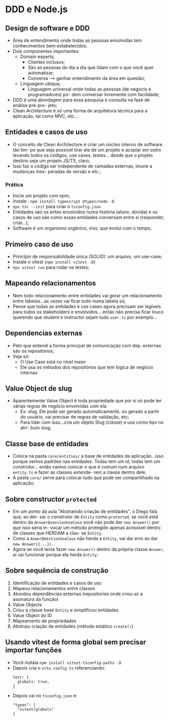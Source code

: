# DDD e Node.js

## Design de software e DDD

- Área de entendimento onde todas as pessoas envolvidas tem conhecimentos bem
  estabelecidos;
- Dois componentes importantes:
  - Domain experts;
    - Clientes inclusos;
    - São as pessoas do dia a dia que lidam com o que você quer automatizar;
    - Conversa --> ganhar entendimento da área em questão;
  - Linguagem ubíqua;
    - Linguagem universal onde todas as pessoas (de negócio e programadores) po-
      dem conversar livremente com facilidade;
- DDD é uma abordagem para essa pesquisa e consulta na fase de análise pré-pro-
  jeto;
- Clean Architecture é só uma forma de arquitetura técnica para a aplicação, tal
  como MVC, etc...

## Entidades e casos de uso

- O conceito de Clean Architecture é criar um núcleo interno de software tão lim-
  po que seja possível tirar ele de um projeto e acoplar em outro levando todos os
  códigos, use cases, testes... desde que o projeto destino seja um projeto JS/TS,
  claro;
- Isso faz o código ser independente de camadas externas, imune a mudanças ines-
  peradas de versão e etc.;

### Prática

- Inicie um projeto com npm;
- instale : `npm install typescript @types/node -D`
- `npx tsc --init` para criar o `tsconfig.json`
- Entidades são os entes envolvidos numa história (aluno, dúvida) e os casos de
  uso são como essas entidades conversam entre si (responder, criar...);
- Software é um organismo orgânico, vivo, que evolui com o tempo;

## Primeiro caso de uso

- Princípio de responsabilidade única (SOLID): um arquivo, um use-case;
- Instale o vitest (`npm install vitest -D`)
- `npx vitest run` para rodar os testes;

## Mapeando relacionamentos

- Nem todo relacionamento entre entidades vai gerar um relacionamento entre
  tabelas...as vezes vai ficar tudo numa tabela só;
- Pense que todas as entidades e use cases agora precisam ser legíveis para 
  todos os stakeholders e envolvidos... então não precisa ficar louco querendo
  que student e instructor sejam tudo `user.ts` por exemplo...

## Dependencias externas

- Pelo que entendi a forma principal de comunicação com dep. externas são os
  repositórios;
- Veja só:
  - O Use Case está no nível maior
  - Ele usa os métodos dos repositórios que tem lógica de negócio internas

## Value Object de slug

- Aparentemente Value Object é toda propriedade que por si só pode ter várias 
  regras de negócio envolvidas com ela.
  - Ex: slug. Ele pode ser gerado automaticamente, ou gerado a partir do usuário,
    vai precisar de regras de validação, etc;
  - Para lidar com isso...cria um objeto Slug (classe) e usa como tipo no atri-
    buto slug;

## Classe base de entidades

- Coloca na pasta `core/entities/` a base de entidades da aplicação...isso porque
  vemos padrões nas entidades. Todas tem um id, todas tem um construtor... então
  vamos colocar o que é comum num arquivo `entity.ts` e fazer as classes extende-
  rem a classe dentro dele.
- A pasta `core/` serve para colocar tudo que pode ser compartilhado na aplicação;

## Sobre constructor `protected`

- Em um ponto da aula "Abstraindo criação de entidades", o Diego fala que, ao dei-
  xar o construtor de `Entity` como `protected`, se você está dentro da 
  `AnswerQuestionUseCase` você não pode dar `new Answer()` por que isso seria in-
  vocar um método protegido apenas acessível dentro de classes que HERDAM a clas-
  se `Entity`. 
- Como a `AnwerQUestionUseCase` não herda a `Entity`, vai dar erro ao dar 
  `new Answer({...})`. 
- Agora se você tenta fazer `new Answer()` dentro da própria classe `Answer`, aí
  vai funcionar porque ela herda `Entity`;

## Sobre sequência de construção

1. Identificação de entidades e casos de uso
2. Mapeou relacionamentos entre classes
3. Abordou dependências externas (repositories onde criou só a assinatura da função)
4. Value Objects
5. Criou a classe base `Entity` e simplificou entidades
6. Value Object do ID
7. Mapeamento de propriedades
8. Abstraiu criação de entidades (método estático `create()`)

## Usando vitest de forma global sem precisar importar funções

- Você instala `npm install vitest-tsconfig-paths -D`
- Depois cria o `vite.config.ts` referenciando:
  ```vim
  test: {
    globals: true,
  }
  ```
- Depois vai no `tsconfig.json` e:
  ```vim
  "types": [
    "vitest/globals"
  ]
  ```